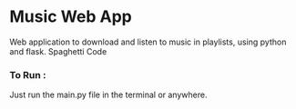 # Music Web App
Web application to download and listen to music in playlists, using python and flask.
Spaghetti Code

### To Run :
Just run the main.py file in the terminal or anywhere.
